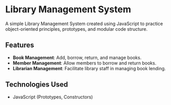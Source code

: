 # Library Management System

A simple Library Management System created using JavaScript to practice object-oriented principles, prototypes, and modular code structure.

## Features

- **Book Management**: Add, borrow, return, and manage books.
- **Member Management**: Allow members to borrow and return books.
- **Librarian Management**: Facilitate library staff in managing book lending.

## Technologies Used

- JavaScript (Prototypes, Constructors)